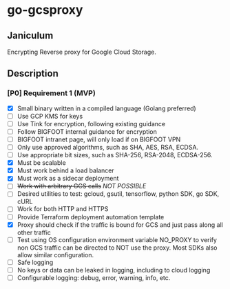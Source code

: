 # go-gcsproxy

## Janiculum
Encrypting Reverse proxy for Google Cloud Storage.

## Description
### [P0] Requirement 1 (MVP)
- [x] Small binary written in a compiled language (Golang preferred)
- [ ] Use GCP KMS for keys
- [ ] Use Tink for encryption, following existing guidance
- [ ] Follow BIGFOOT internal guidance for encryption
- [ ] BIGFOOT intranet page, will only load if on BIGFOOT VPN
- [ ] Only use approved algorithms, such as SHA, AES, RSA, ECDSA.
- [ ] Use appropriate bit sizes, such as SHA-256, RSA-2048, ECDSA-256.
- [x] Must be scalable
- [x] Must work behind a load balancer
- [x] Must work as a sidecar deployment
- [ ] ~~Work with arbitrary GCS calls~~ *NOT POSSIBLE*
- [ ] Desired utilities to test: gcloud, gsutil, tensorflow, python SDK, go SDK, cURL
- [ ] Work for both HTTP and HTTPS
- [ ] Provide Terraform deployment automation template
- [x] Proxy should check if the traffic is bound for GCS and just pass along all other traffic
- [ ] Test using OS configuration environment variable NO_PROXY to verify non GCS traffic can be directed to NOT use the proxy. Most SDKs also allow similar configuration.
- [ ] Safe logging
- [ ] No keys or data can be leaked in logging, including to cloud logging
- [ ] Configurable logging: debug, error, warning, info, etc.
